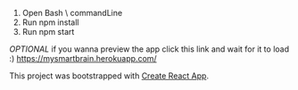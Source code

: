 1) Open Bash \ commandLine
2) Run npm install
3) Run npm start

*OPTIONAL* if you wanna preview the app click this link and wait for it to load :)
https://mysmartbrain.herokuapp.com/




This project was bootstrapped with [Create React App](https://github.com/facebook/create-react-app).
